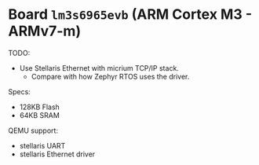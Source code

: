 # Board `lm3s6965evb` (ARM Cortex M3 - ARMv7-m)

TODO:
- Use Stellaris Ethernet with micrium TCP/IP stack.
  - Compare with how Zephyr RTOS uses the driver.

Specs:
- 128KB Flash
- 64KB SRAM

QEMU support:
- stellaris UART 
- stellaris Ethernet driver